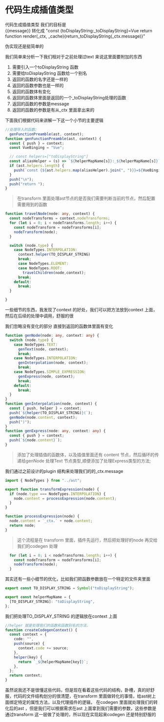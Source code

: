 # 代码生成插值类型

代码生成插值类型
我们的目标是  
{{message}}
 转化成
"const {toDisplayString:_toDisplayString}=Vue
return function render(_ctx, _cache){return_toDisplayString(_ctx.message)}"

伪实现还是挺简单的

我们简单来分析一下我们相对于之前处理过text 来说这里面要附加的东西

1. 需要引入一个toDisplayString 函数
2. 需要给toDisplayString 函数给一个别名
3. 返回的函数的名字还是一样的
4. 返回的函数参数也是一样的
5. 返回的函数体有变化
6. 返回的函数体里面是返回的一个_toDisplayString处理的函数
7. 返回的函数的参数是message
8. 返回的函数的参数是有从_ctx 里面拿出来的

下面我们根据代码来讲解一下这一个小节的主要逻辑

```typescript
//处理导入的函数;
  genFunctionPreamble(ast, context);
function genFunctionPreamble(ast, context) {
  const { push } = context;
  const VueBinging = "Vue";

  // const helpers=["toDisplayString"]
  const aliasHelper = (s) => `${helperMapName[s]}:_${helperMapName[s]}`;
  if (ast.helpers.length) {
    push(`const {${ast.helpers.map(aliasHelper).join(", ")}}=${VueBinging}`);
  }
  push("\n");
  push("return ");
}
```

> 在transform 里面处理ast节点的是否我们需要判断当前的节点，然后配置需要用到的函数

```typescript
function travelNode(node: any, context) {
  const nodeTransforms = context.nodeTransforms;
  for (let i = 0; i < nodeTransforms.length; i++) {
    const nodeTransform = nodeTransforms[i];
    nodeTransform(node);
  }

  switch (node.type) {
    case NodeTypes.INTERPOLATION:
      context.helper(TO_DISPLAY_STRING)
      break;
      case NodeTypes.ELEMENT:
      case NodeTypes.ROOT:
        travelChildren(node,context);
      break;
    default:
      break;
  }

}
```

一些细节的东西，我发现了context 的好处，我们可以把方法放到context 上面，然后在后续的处理中调用，舒服的很

我们忽略没有变化的部分
直接到返回的函数体里面有变化

```typescript
function genNode(node: any, context: any) {
  switch (node.type) {
    case NodeTypes.TEXT:
      genText(node, context);
      break;
    case NodeTypes.INTERPOLATION:
      genInterpolation(node, context);
      break;
    case NodeTypes.SIMPLE_EXPRESSION:
      genExpress(node, context);
      break;
    default:
      break;
  }
}
function genInterpolation(node, context) {
  const { push, helper } = context;
  push(`${helper(TO_DISPLAY_STRING)}(`);
  genNode(node.content, context);
  push(")");
}
function genExpress(node: any, context: any) {
  const { push } = context;
  push(`${node.content}`);
}
```

>添加了处理插值的函数体，以及插值里面还有 content 节点，然后循环的传递给genNode 处理Text 节点类型,顺便添加了处理Express类型的方法;

我们通过之前设计的plugin 结构来处理我们的的_ctx.message 

```typescript
import { NodeTypes } from "../ast";

export function transformExpression(node) {
  if (node.type === NodeTypes.INTERPOLATION) {
    node.content = processExpression(node.content);
  }
}

function processExpression(node) {
  node.content = `_ctx.` + node.content;
  return node;
}
```

> 这个流程是在 transform 里面，插件先运行，然后把处理好的node 再交给我们的codegen 处理

```typescript
  for (let i = 0; i < nodeTransforms.length; i++) {
    const nodeTransform = nodeTransforms[i];
    nodeTransform(node);
  }
```

其实还有一些小细节的优化，比如我们把函数参数放在一个特定的文件夹里面

```typescript
export const TO_DISPLAY_STRING = Symbol("toDisplayString");

export const helperMapName = {
  [TO_DISPLAY_STRING]: "toDisplayString",
};
```

我们把处理TO_DISPLAY_STRING 的逻辑放在context 上面

```typescript
//helper 就是处理我们的函数和函数别名的方法，
function createCodegenContext() {
  const context = {
    code: "",
    push(source) {
      context.code += source;
    },
    helper(key) {
      return `_${helperMapName[key]}`;
    },
  };
  return context;
}
```

虽然说我还不是很懂这些代码，但是现在看着这些代码的结构，卧槽，真的好舒服，代码的文件结构划分的很清楚，在transform 里面做转化的事情，给ast树上面绑定特定的属性方法，以及代理插件的逻辑，
在codegen 里面就处理我们的转化后的ast ，但是我们可以根据需求在ast 上面拿到我们需要的参数，这些参数是通过transform 这一层做了处理的，所以现在实现起来codegen 还是特别舒服的

